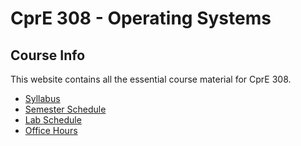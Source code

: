 # CprE 308 - Operating Systems
## Course Info
This website contains all the essential course material for CprE 308.

 - [Syllabus](https://github.com/CprE308/syllabus/blob/master/syllabus.md)
 - [Semester Schedule](https://github.com/CprE308/syllabus/blob/master/schedule.md)
 - [Lab Schedule](https://github.com/CprE308/labs)
 - [Office Hours](https://github.com/CprE308/syllabus/blob/master/office_hours.md)

